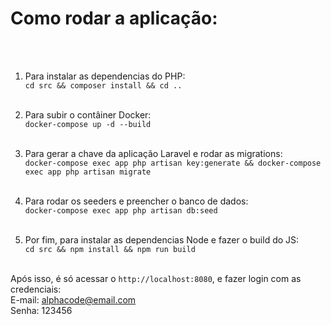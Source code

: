 <h1>Como rodar a aplicação:</h1><br><br>

1. Para instalar as dependencias do PHP:<br>
		`cd src && composer install && cd ..`<br><br>

2. Para subir o contâiner Docker:<br>
		`docker-compose up -d --build`<br><br>
3. Para gerar a chave da aplicação Laravel e rodar as migrations:<br>
		`docker-compose exec app php artisan key:generate && docker-compose exec app php artisan migrate`<br><br>
4. Para rodar os seeders e preencher o banco de dados:<br>
		`docker-compose exec app php artisan db:seed`<br><br>

5. Por fim, para instalar as dependencias Node e fazer o build do JS:<br>
		`cd src && npm install && npm run build`<br><br>
  
Após isso, é só acessar o `http://localhost:8080`, e fazer login com as credenciais:<br>
	E-mail: alphacode@email.com<br>
	Senha: 123456
